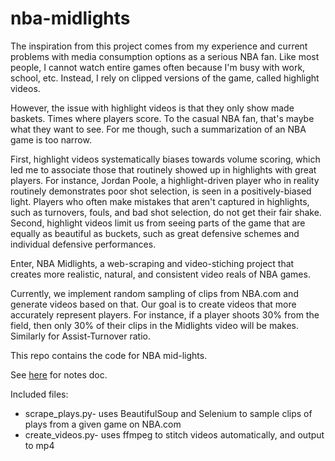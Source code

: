 # nba-midlights

The inspiration from this project comes from my experience and current problems with media consumption options as a serious NBA fan. Like most people, I cannot watch entire games often because I'm busy with work, school, etc. Instead, I rely on clipped versions of the game, called highlight videos. 

However, the issue with highlight videos is that they only show made baskets. Times where players score. To the casual NBA fan, that's maybe what they want to see. For me though, such a summarization of an NBA game is too narrow. 

First, highlight videos systematically biases towards volume scoring, which led me to associate those that routinely showed up in highlights with great players. For instance, Jordan Poole, a highlight-driven player who in reality routinely demonstrates poor shot selection, is seen in a positively-biased light. Players who often make mistakes that aren't captured in highlights, such as turnovers, fouls, and bad shot selection, do not get their fair shake. Second, highlight videos limit us from seeing parts of the game that are equally as beautiful as buckets, such as great defensive schemes and individual defensive performances.

Enter, NBA Midlights, a web-scraping and video-stiching project that creates more realistic, natural, and consistent video reals of NBA games.

Currently, we implement random sampling of clips from NBA.com and generate videos based on that. Our goal is to create videos that more accurately represent players. For instance, if a player shoots 30% from the field, then only 30% of their clips in the Midlights video will be makes. Similarly for Assist-Turnover ratio.

This repo contains the code for NBA mid-lights.

See [here](https://docs.google.com/document/d/1O63A0ZqUo_-5Kp7YrVpc6f_02PndsTvvwCEJmmM7Ark/edit) for notes doc.

Included files:
* scrape_plays.py- uses BeautifulSoup and Selenium to sample clips of plays from a given game on NBA.com
* create_videos.py- uses ffmpeg to stitch videos automatically, and output to mp4
